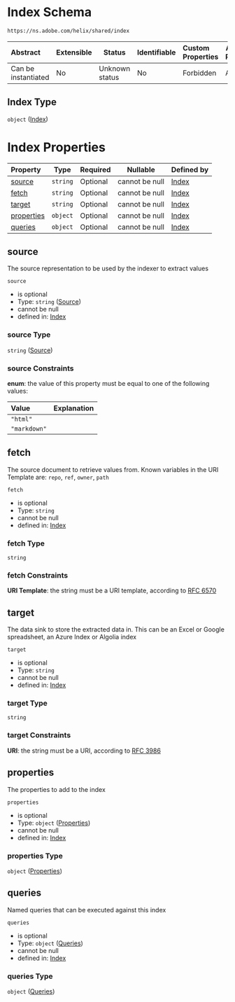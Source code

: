 # Index Schema

```txt
https://ns.adobe.com/helix/shared/index
```




| Abstract            | Extensible | Status         | Identifiable | Custom Properties | Additional Properties | Access Restrictions | Defined In                                                    |
| :------------------ | ---------- | -------------- | ------------ | :---------------- | --------------------- | ------------------- | ------------------------------------------------------------- |
| Can be instantiated | No         | Unknown status | No           | Forbidden         | Allowed               | none                | [index.schema.json](index.schema.json "open original schema") |

## Index Type

`object` ([Index](index.md))

# Index Properties

| Property                  | Type     | Required | Nullable       | Defined by                                                                                                    |
| :------------------------ | -------- | -------- | -------------- | :------------------------------------------------------------------------------------------------------------ |
| [source](#source)         | `string` | Optional | cannot be null | [Index](index-properties-source.md "https&#x3A;//ns.adobe.com/helix/shared/index#/properties/source")         |
| [fetch](#fetch)           | `string` | Optional | cannot be null | [Index](index-properties-fetch.md "https&#x3A;//ns.adobe.com/helix/shared/index#/properties/fetch")           |
| [target](#target)         | `string` | Optional | cannot be null | [Index](index-properties-target.md "https&#x3A;//ns.adobe.com/helix/shared/index#/properties/target")         |
| [properties](#properties) | `object` | Optional | cannot be null | [Index](index-properties-properties.md "https&#x3A;//ns.adobe.com/helix/shared/index#/properties/properties") |
| [queries](#queries)       | `object` | Optional | cannot be null | [Index](index-properties-queries.md "https&#x3A;//ns.adobe.com/helix/shared/index#/properties/queries")       |

## source

The source representation to be used by the indexer to extract values


`source`

-   is optional
-   Type: `string` ([Source](index-properties-source.md))
-   cannot be null
-   defined in: [Index](index-properties-source.md "https&#x3A;//ns.adobe.com/helix/shared/index#/properties/source")

### source Type

`string` ([Source](index-properties-source.md))

### source Constraints

**enum**: the value of this property must be equal to one of the following values:

| Value        | Explanation |
| :----------- | ----------- |
| `"html"`     |             |
| `"markdown"` |             |

## fetch

The source document to retrieve values from. Known variables in the URI Template are: `repo`, `ref`, `owner`, `path`


`fetch`

-   is optional
-   Type: `string`
-   cannot be null
-   defined in: [Index](index-properties-fetch.md "https&#x3A;//ns.adobe.com/helix/shared/index#/properties/fetch")

### fetch Type

`string`

### fetch Constraints

**URI Template**: the string must be a URI template, according to [RFC 6570](https://tools.ietf.org/html/rfc6570 "check the specification")

## target

The data sink to store the extracted data in. This can be an Excel or Google spreadsheet, an Azure Index or Algolia index


`target`

-   is optional
-   Type: `string`
-   cannot be null
-   defined in: [Index](index-properties-target.md "https&#x3A;//ns.adobe.com/helix/shared/index#/properties/target")

### target Type

`string`

### target Constraints

**URI**: the string must be a URI, according to [RFC 3986](https://tools.ietf.org/html/rfc3986 "check the specification")

## properties

The properties to add to the index


`properties`

-   is optional
-   Type: `object` ([Properties](index-properties-properties.md))
-   cannot be null
-   defined in: [Index](index-properties-properties.md "https&#x3A;//ns.adobe.com/helix/shared/index#/properties/properties")

### properties Type

`object` ([Properties](index-properties-properties.md))

## queries

Named queries that can be executed against this index


`queries`

-   is optional
-   Type: `object` ([Queries](index-properties-queries.md))
-   cannot be null
-   defined in: [Index](index-properties-queries.md "https&#x3A;//ns.adobe.com/helix/shared/index#/properties/queries")

### queries Type

`object` ([Queries](index-properties-queries.md))
